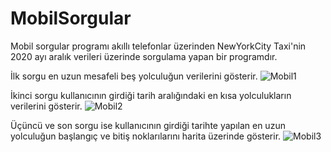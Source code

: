 # MobilSorgular
 
 Mobil sorgular programı akıllı telefonlar üzerinden NewYorkCity Taxi'nin 2020 ayı aralık verileri üzerinde sorgulama yapan bir programdır.
 
İlk sorgu en uzun mesafeli beş yolculuğun verilerini gösterir.
![Mobil1](https://user-images.githubusercontent.com/76952086/126004655-9c851117-2016-4d13-84d0-7abd851af065.gif)

İkinci sorgu kullanıcının girdiği tarih aralığındaki en kısa yolculukların verilerini gösterir.
![Mobil2](https://user-images.githubusercontent.com/76952086/126004659-28f2e120-8a5b-4a1a-a9f2-55be623ca140.gif)

Üçüncü ve son sorgu ise kullanıcının girdiği tarihte yapılan en uzun yolculuğun başlangıç ve bitiş noklarılarını harita üzerinde gösterir.
![Mobil3](https://user-images.githubusercontent.com/76952086/126004662-75e3739d-7e54-40a8-8f22-a9cf5648648a.gif)
